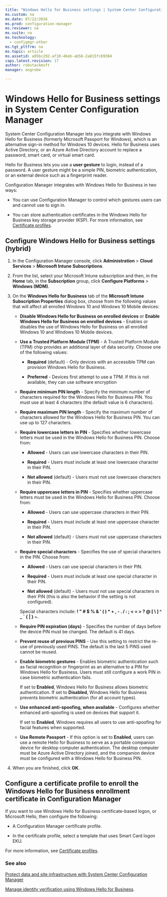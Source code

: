 ```yaml
---
title: "Windows Hello for Business settings | System Center Configuration Manager"
ms.custom: na
ms.date: 07/22/2016
ms.prod: configuration-manager
ms.reviewer: na
ms.suite: na
ms.technology: 
  - configmgr-other
ms.tgt_pltfrm: na
ms.topic: article
ms.assetid: a95bc292-af10-4beb-ab56-2a815fc69304
caps.latest.revision: 17
author: robstackmsftmanager: angrobe

---
```

# Windows Hello for Business settings in System Center Configuration Manager
System Center Configuration Manager lets you integrate with Windows Hello for Business (formerly Microsoft Passport for Windows), which is an alternative sign-in method for Windows 10 devices. Hello for Business uses Active Directory, or an Azure Active Directory account to replace a password, smart card, or virtual smart card.  
  
Hello for Business lets you use a **user gesture** to login, instead of a password. A user gesture might be a simple PIN, biometric authentication, or an external device such as a fingerprint reader.  
  
 Configuration Manager integrates with Windows Hello for Business in two ways:  
  
-   You can use Configuration Manager to control which gestures users can and cannot use to sign in.  
  
-   You can store authentication certificates in the Windows Hello for Business key storage provider (KSP). For more information, see [Certificate profiles](/sccm/protect/deploy-use/introduction-to-certificate-profiles.md).  
 
<!-- [cmshort](../../apps/deploy-use/includes/cmshort_md.md)] for domain-joined Windows 10 devices that run the Configuration Manager client. This configuration is described in [Configure Windows Hello for Business on domain-joined Windows 10 devices](#BKMK_Dom), below.!-->
<!-- When you are using Configuration Manager with Microsoft Intune (hybrid), you can configure these settings on Windows 10, and Windows 10 Mobile devices, but not on domain-joined devices that run the Configuration Manager client.-->    

 
## Configure Windows Hello for Business settings (hybrid)  
  
1.  In the Configuration Manager console, click **Administration** > **Cloud Services** > **Microsoft Intune Subscriptions**.  
  
3.  From the list, select your Microsoft Intune subscription and then, in the **Home** tab, in the **Subscription** group, click **Configure Platforms** > **Windows (MDM)**.  
  
4.  On the **Windows Hello for Business** tab of the **Microsoft Intune Subscription Properties** dialog box, choose from the following values that will affect all enrolled Windows 10 and Windows 10 Mobile devices:  
  
    -   **Disable Windows Hello for Business on enrolled devices** or **Enable Windows Hello for Business on enrolled devices** - Enables or disables the use of Windows Hello for Business on all enrolled Windows 10 and Windows 10 Mobile devices.  
  
    -   **Use a Trusted Platform Module (TPM)** - A Trusted Platform Module (TPM) chip provides an additional layer of data security. Choose one of the following values:  
  
        -   **Required** (default) - Only devices with an accessible TPM can provision Windows Hello for Business.  
  
        -   **Preferred** - Devices first attempt to use a TPM. If this is not available, they can use software encryption  
  
    -   **Require minimum PIN length** - Specify the minimum number of characters required for the Windows Hello for Business PIN. You must use at least 4 characters (the default value is 6 characters).  
  
    -   **Require maximum PIN length** - Specify the maximum number of characters allowed for the Windows Hello for Business PIN. You can use up to 127 characters.  
  
    -   **Require lowercase letters in PIN** - Specifies whether lowercase letters must be used  in the Windows Hello for Business PIN. Choose from:  
  
        -   **Allowed** - Users can use lowercase characters in their PIN.  
  
        -   **Required** - Users must include at least one lowercase character in their PIN.  
  
        -   **Not allowed** (default) - Users must not use lowercase characters in their PIN.  
  
    -   **Require uppercase letters in PIN** - Specifies whether uppercase letters must be used  in the Windows Hello for Business PIN. Choose from:  
  
        -   **Allowed** - Users can use uppercase characters in their PIN.  
  
        -   **Required** - Users must include at least one uppercase character in their PIN.  
  
        -   **Not allowed** (default) - Users must not use uppercase characters in their PIN.  
  
    -   **Require special characters** - Specifies the use of special characters in the PIN. Choose from:  
  
        -   **Allowed** - Users can use special characters in their PIN.  
  
        -   **Required** - Users must include at least one special character in their PIN.  
  
        -   **Not allowed** (default) - Users must not use special characters in their PIN (this is also the behavior if the setting is not configured).  
  
         Special characters include: **! " # $ % & ' ( ) \* + , - . / : ; < = > ? @ [ \ ] ^ _ ` { &#124; } ~**.  
  
    -   **Require PIN expiration (days)** - Specifies the number of days before the device PIN must be changed. The default is 41 days.  
  
    -   **Prevent reuse of previous PINS** - Use this setting to restrict the re-use of previously used PINS. The default is the last 5 PINS used cannot be reused.  
  
    -   **Enable biometric gestures** - Enables biometric authentication such as facial recognition or fingerprint as an alternative to a PIN for Windows Hello for Business. Users must still configure a work PIN in case biometric authentication fails.  
  
         If set to **Enabled**, Windows Hello for Business allows biometric authentication.  If set to **Disabled**, Windows Hello for Business prevents biometric authentication (for all account types).  
  
    -   **Use enhanced anti-spoofing, when available** - Configures whether enhanced anti-spoofing is used on devices that support it.  
  
         If set to **Enabled**, Windows requires all users to use anti-spoofing for facial features when supported.  
  
    -   **Use Remote Passport** - If this option is set to **Enabled**, users can use a remote Hello for Business to serve as a portable companion device for desktop computer authentication. The desktop computer must be Azure Active Directory joined, and the companion device must be configured with a Windows Hello for Business PIN.  
  
5.  When you are finished, click **OK**.  
  
 
<!-- ##  <a name="BKMK_Dom"></a> Configure Windows Hello for Business on domain-joined Windows 10 devices    -->
<!--You can control Windows Hello for Business settings on domain-joined Windows 10 devices in three ways:  -->

<!--- You can create and deploy a Windows Hello for Business Profile. This is the recommended approach.  -->
<!--- You can use group policy.  -->
<!--- You can use a PowerShell script.  -->

<!--Note that in addition to this configuration, you must also deploy a certificate profile, as described in [Configure a certificate profile](#BKMK_step2).  -->
  
<!--### Recommended approach -  Configure a Windows Hello for Business profile  -->

<!--In the admin console, under **Company Resource Access**, right-click **Windows Hello for Business Profiles** and choose **New** to start the profile wizard. Provide the settings requested by the wizard, review and confirm the settings on the last page, and click **Close**. Here's an example of what your settings might look like:  -->

<!-- ![Windows Hello for Business settings](../../protect/deploy-use/media/Hello-for-Business-settings.png)  -->
   
<!-- ### Configure Windows Hello for Business with Group Policy in Active Directory  -->

<!-- You can use an Active Directory Group Policy to configure your Windows 10 domain-joined devices to provision user Hello for Business credentials when a user logs to Windows:  -->  
   
<!--1.  On a Windows Server  computer, open Server Manager and navigate to **Tools** > **Group Policy Management**.    -->
  
<!--2.  In the **Group Policy Management** dialog box, expand the  domain in which you want to enable Automatic Workplace Join.    -->
  
<!--3.  Right-click **Group Policy Objects**, and then click **New**.  -->  
  
<!--4.  In the **New GPO** dialog box, enter a name for the new Group Policy object, such as **Enable Windows Hello for Business**, and then click **OK**.  -->  
  
<!--5.  In the **Group Policy Objects** node, right-click the object you just created, and then click **Edit**.    -->
  
<!--6.  In the **Group Policy Management Editor** dialog box, navigate to **Computer Configuration** > **Policies** > **Administrative Templates** > **Windows Components** > **Windows Hello for Business**.    -->
  
<!--7.  Right-click **Enable Windows Hello for Business** and then click **Edit**.  -->  
  
<!--8.  Select **Enabled**, click **Apply**, and then click **OK**.  -->  
  
<!-- You can now link the Group Policy object you just created to a location of your choice. For example:    -->
  
<!---   A specific Organizational Unit (OU) in AD where Windows 10 domain-joined computers will be located.    -->
  
<!---   A specific security group containing Windows 10 domain-joined computers that will be automatically registered with Azure AD.  -->  
  
<!--#### Configure Windows Hello for Business by deploying a PowerShell script with Configuration Manager    -->
<!--You can create and deploy the following PowerShell script by using Configuration Manager application management.  -->  
  
<!--```    -->
<!--powershell.exe -ExecutionPolicy Bypass -NoLogo -NoProfile -Command "& {New-ItemProperty "HKLM:\Software\Policies\Microsoft\PassportForWork" -Name "Enabled" -Value 1 -PropertyType "DWord" -Force}"   --> 
<!--```  -->  
  
<!-- For more information about Configuration Manager application management, see [Deploy and manage applications with System Center Configuration Manager](../Topic/Deploy%20and%20manage%20applications%20with%20System%20Center%20Configuration%20Manager.md).  -->
  
## <a name="BKMK_step2"></a>Configure a certificate profile to enroll the Windows Hello for Business enrollment certificate in Configuration Manager  
 If you want to use Windows Hello for Business certificate-based logon, or Microsoft Hello, then configure the following:  
  
-   A Configuration Manager certificate profile.  
  
-   In the certificate profile, select a template that uses Smart Card logon EKU.  
  
 For more information, see [Certificate profiles](/sccm/protect/deploy-use/introduction-to-certificate-profiles.md).  
  
### See also  
 [Protect data and site infrastructure with System Center Configuration Manager](../../protect/understand/protect-data-and-site-infrastructure.md)
 
 [Manage identity verification using Windows Hello for Business](https://technet.microsoft.com/itpro/windows/keep-secure/manage-identity-verification-using-microsoft-passport).  
 

